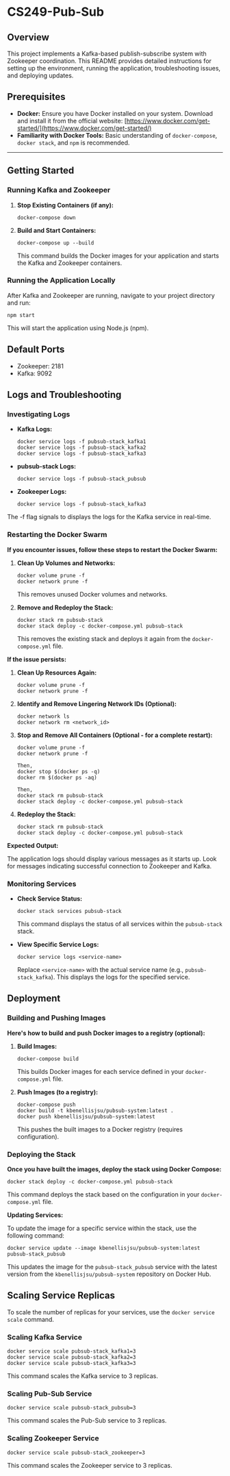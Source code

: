 # CS249-Pub-Sub

## Overview

This project implements a Kafka-based publish-subscribe system with Zookeeper coordination. This README provides detailed instructions for setting up the environment, running the application, troubleshooting issues, and deploying updates.

## Prerequisites

- **Docker:** Ensure you have Docker installed on your system. Download and install it from the official website: [https://www.docker.com/get-started/](https://www.docker.com/get-started/)
- **Familiarity with Docker Tools:** Basic understanding of `docker-compose`, `docker stack`, and `npm` is recommended.

---

## Getting Started

### Running Kafka and Zookeeper

1. **Stop Existing Containers (if any):**

   ```
   docker-compose down
   ```

2. **Build and Start Containers:**
   ```
   docker-compose up --build
   ```
   This command builds the Docker images for your application and starts the Kafka and Zookeeper containers.

### Running the Application Locally

After Kafka and Zookeeper are running, navigate to your project directory and run:

```
npm start
```

This will start the application using Node.js (npm).

## Default Ports

- Zookeeper: 2181
- Kafka: 9092

## Logs and Troubleshooting

### Investigating Logs

- **Kafka Logs:**
  ```
  docker service logs -f pubsub-stack_kafka1
  docker service logs -f pubsub-stack_kafka2
  docker service logs -f pubsub-stack_kafka3
  ```
- **pubsub-stack Logs:**

  ```
  docker service logs -f pubsub-stack_pubsub
  ```

- **Zookeeper Logs:**
  ```
  docker service logs -f pubsub-stack_kafka3
  ```

The -f flag signals to displays the logs for the Kafka service in real-time.

### Restarting the Docker Swarm

**If you encounter issues, follow these steps to restart the Docker Swarm:**

1. **Clean Up Volumes and Networks:**

   ```
   docker volume prune -f
   docker network prune -f
   ```

   This removes unused Docker volumes and networks.

2. **Remove and Redeploy the Stack:**
   ```
   docker stack rm pubsub-stack
   docker stack deploy -c docker-compose.yml pubsub-stack
   ```
   This removes the existing stack and deploys it again from the `docker-compose.yml` file.

**If the issue persists:**

1. **Clean Up Resources Again:**

   ```
   docker volume prune -f
   docker network prune -f
   ```

2. **Identify and Remove Lingering Network IDs (Optional):**

   ```
   docker network ls
   docker network rm <network_id>
   ```

3. **Stop and Remove All Containers (Optional - for a complete restart):**

   ```
   docker volume prune -f
   docker network prune -f

   Then,
   docker stop $(docker ps -q)
   docker rm $(docker ps -aq)

   Then,
   docker stack rm pubsub-stack
   docker stack deploy -c docker-compose.yml pubsub-stack
   ```

4. **Redeploy the Stack:**
   ```
   docker stack rm pubsub-stack
   docker stack deploy -c docker-compose.yml pubsub-stack
   ```

**Expected Output:**

The application logs should display various messages as it starts up. Look for messages indicating successful connection to Zookeeper and Kafka.

### Monitoring Services

- **Check Service Status:**

  ```
  docker stack services pubsub-stack
  ```

  This command displays the status of all services within the `pubsub-stack` stack.

- **View Specific Service Logs:**
  ```
  docker service logs <service-name>
  ```
  Replace `<service-name>` with the actual service name (e.g., `pubsub-stack_kafka`). This displays the logs for the specified service.

## Deployment

### Building and Pushing Images

**Here's how to build and push Docker images to a registry (optional):**

1. **Build Images:**

   ```
   docker-compose build
   ```

   This builds Docker images for each service defined in your `docker-compose.yml` file.

2. **Push Images (to a registry):**
   ```
   docker-compose push
   docker build -t kbenellisjsu/pubsub-system:latest .
   docker push kbenellisjsu/pubsub-system:latest
   ```
   This pushes the built images to a Docker registry (requires configuration).

### Deploying the Stack

**Once you have built the images, deploy the stack using Docker Compose:**

```
docker stack deploy -c docker-compose.yml pubsub-stack
```

This command deploys the stack based on the configuration in your `docker-compose.yml` file.

**Updating Services:**

To update the image for a specific service within the stack, use the following command:

```
docker service update --image kbenellisjsu/pubsub-system:latest pubsub-stack_pubsub
```

This updates the image for the `pubsub-stack_pubsub` service with the latest version from the `kbenellisjsu/pubsub-system` repository on Docker Hub.

## Scaling Service Replicas

To scale the number of replicas for your services, use the `docker service scale` command.

### Scaling Kafka Service

```
docker service scale pubsub-stack_kafka1=3
docker service scale pubsub-stack_kafka2=3
docker service scale pubsub-stack_kafka3=3
```

This command scales the Kafka service to 3 replicas.

### Scaling Pub-Sub Service

```
docker service scale pubsub-stack_pubsub=3
```

This command scales the Pub-Sub service to 3 replicas.

### Scaling Zookeeper Service

```
docker service scale pubsub-stack_zookeeper=3
```

This command scales the Zookeeper service to 3 replicas.
